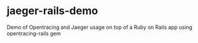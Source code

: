 # jaeger-rails-demo
Demo of Opentracing and Jaeger usage on top of a Ruby on Rails app using opentracing-rails gem
